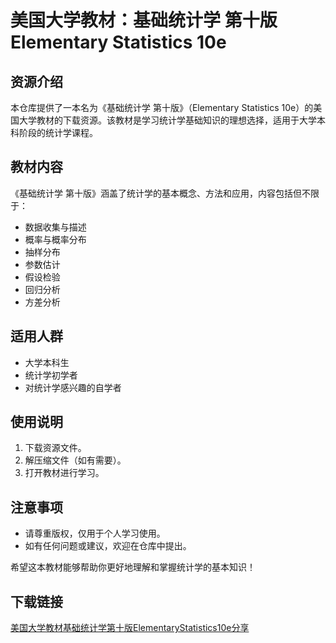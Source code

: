 # 美国大学教材：基础统计学 第十版 Elementary Statistics 10e

## 资源介绍

本仓库提供了一本名为《基础统计学 第十版》（Elementary Statistics 10e）的美国大学教材的下载资源。该教材是学习统计学基础知识的理想选择，适用于大学本科阶段的统计学课程。

## 教材内容

《基础统计学 第十版》涵盖了统计学的基本概念、方法和应用，内容包括但不限于：

- 数据收集与描述
- 概率与概率分布
- 抽样分布
- 参数估计
- 假设检验
- 回归分析
- 方差分析

## 适用人群

- 大学本科生
- 统计学初学者
- 对统计学感兴趣的自学者

## 使用说明

1. 下载资源文件。
2. 解压缩文件（如有需要）。
3. 打开教材进行学习。

## 注意事项

- 请尊重版权，仅用于个人学习使用。
- 如有任何问题或建议，欢迎在仓库中提出。

希望这本教材能够帮助你更好地理解和掌握统计学的基本知识！

## 下载链接

[美国大学教材基础统计学第十版ElementaryStatistics10e分享](https://pan.quark.cn/s/c1b0fd7b9be9)